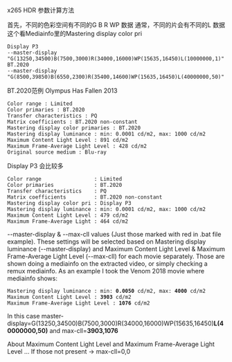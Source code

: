 x265 HDR 参数计算方法

首先，不同的色彩空间有不同的G B R WP 数据
通常，不同的片会有不同的L 数据
这个看Mediainfo里的Mastering display color pri


```
Display P3
--master-display "G(13250,34500)B(7500,3000)R(34000,16000)WP(15635,16450)L(10000000,1)"
BT.2020
--master-display "G(8500,39850)B(6550,2300)R(35400,14600)WP(15635,16450)L(40000000,50)"
```

BT.2020范例 Olympus Has Fallen 2013
```
Color range : Limited
Color primaries : BT.2020
Transfer characteristics : PQ
Matrix coefficients : BT.2020 non-constant
Mastering display color primaries : BT.2020
Mastering display luminance : min: 0.0001 cd/m2, max: 1000 cd/m2
Maximum Content Light Level : 891 cd/m2
Maximum Frame-Average Light Level : 428 cd/m2
Original source medium : Blu-ray
```

Display P3 会比较多
```
Color range                 : Limited
Color primaries             : BT.2020
Transfer characteristics    : PQ
Matrix coefficients         : BT.2020 non-constant
Mastering display color pri : Display P3
Mastering display luminance : min: 0.0001 cd/m2, max: 1000 cd/m2
Maximum Content Light Level : 479 cd/m2
Maximum Frame-Average Light : 464 cd/m2
```


--master-display & --max-cll values (Just those marked with red in .bat file example).
These settings will be selected based on Mastering display luminance (--master-display) and Maximum Content Light Level & Maximum Frame-Average Light Level (--max-cll) for each movie separately.
Those are shown doing a mediainfo on the extracted video, or simply checking a remux mediainfo.
As an example I took the Venom 2018 movie where mediainfo shows:
<pre><code>Mastering display luminance : min: <b>0.0050</b> cd/m2, max: <b>4000</b> cd/m2
Maximum Content Light Level : <b>3903</b> cd/m2
Maximum Frame-Average Light Level : <b>1076</b> cd/m2
</code></pre>
In this case master-display=G(13250,34500)B(7500,3000)R(34000,16000)WP(15635,16450)**L(40000000,50)** and max-cll=**3903,1076**

About Maximum Content Light Level and Maximum Frame-Average Light Level ... If those not present -> max-cll=0,0